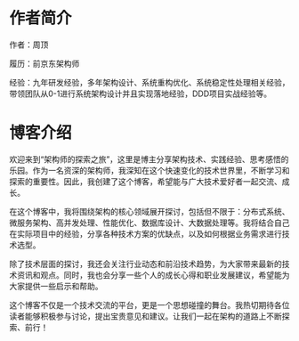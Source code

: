 # 作者简介
作者：周顶

履历：前京东架构师

经验：九年研发经验，多年架构设计、系统重构优化、系统稳定性处理相关经验，带领团队从0-1进行系统架构设计并且实现落地经验，DDD项目实战经验等。

# 博客介绍

欢迎来到“架构师的探索之旅”，这里是博主分享架构技术、实践经验、思考感悟的乐园。作为一名资深的架构师，我深知在这个快速变化的技术世界里，不断学习和探索的重要性。因此，我创建了这个博客，希望能与广大技术爱好者一起交流、成长。

在这个博客中，我将围绕架构的核心领域展开探讨，包括但不限于：分布式系统、微服务架构、高并发处理、性能优化、数据库设计、大数据处理等。我将结合自己在实际项目中的经验，分享各种技术方案的优缺点，以及如何根据业务需求进行技术选型。

除了技术层面的探讨，我还会关注行业动态和前沿技术趋势，为大家带来最新的技术资讯和观点。同时，我也会分享一些个人的成长心得和职业发展建议，希望能为大家提供一些启示和帮助。

这个博客不仅是一个技术交流的平台，更是一个思想碰撞的舞台。我热切期待各位读者能够积极参与讨论，提出宝贵意见和建议。让我们一起在架构的道路上不断探索、前行！